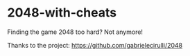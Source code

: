 2048-with-cheats
================

Finding the game 2048 too hard? Not anymore!


Thanks to the project:
https://github.com/gabrielecirulli/2048
